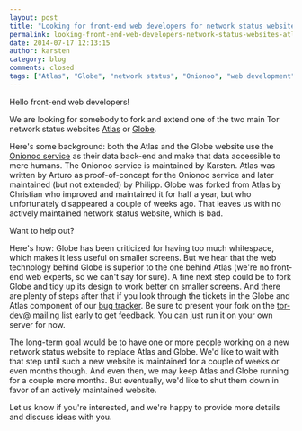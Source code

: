 ```yaml
---
layout: post
title: "Looking for front-end web developers for network status websites Atlas and Globe"
permalink: looking-front-end-web-developers-network-status-websites-atlas-and-globe
date: 2014-07-17 12:13:15
author: karsten
category: blog
comments: closed
tags: ["Atlas", "Globe", "network status", "Onionoo", "web development"]
---
```


Hello front-end web developers!

We are looking for somebody to fork and extend one of the two main Tor network status websites [Atlas](https://atlas.torproject.org/) or [Globe](https://globe.torproject.org/).

Here's some background: both the Atlas and the Globe website use the [Onionoo service](https://onionoo.torproject.org/) as their data back-end and make that data accessible to mere humans. The Onionoo service is maintained by Karsten. Atlas was written by Arturo as proof-of-concept for the Onionoo service and later maintained (but not extended) by Philipp. Globe was forked from Atlas by Christian who improved and maintained it for half a year, but who unfortunately disappeared a couple of weeks ago. That leaves us with no actively maintained network status website, which is bad.

Want to help out?

Here's how: Globe has been criticized for having too much whitespace, which makes it less useful on smaller screens. But we hear that the web technology behind Globe is superior to the one behind Atlas (we're no front-end web experts, so we can't say for sure). A fine next step could be to fork Globe and tidy up its design to work better on smaller screens. And there are plenty of steps after that if you look through the tickets in the Globe and Atlas component of our [bug tracker](https://trac.torproject.org/). Be sure to present your fork on the [tor-dev@ mailing list](https://lists.torproject.org/cgi-bin/mailman/listinfo/tor-dev) early to get feedback. You can just run it on your own server for now.

The long-term goal would be to have one or more people working on a new network status website to replace Atlas and Globe. We'd like to wait with that step until such a new website is maintained for a couple of weeks or even months though. And even then, we may keep Atlas and Globe running for a couple more months. But eventually, we'd like to shut them down in favor of an actively maintained website.

Let us know if you're interested, and we're happy to provide more details and discuss ideas with you.
